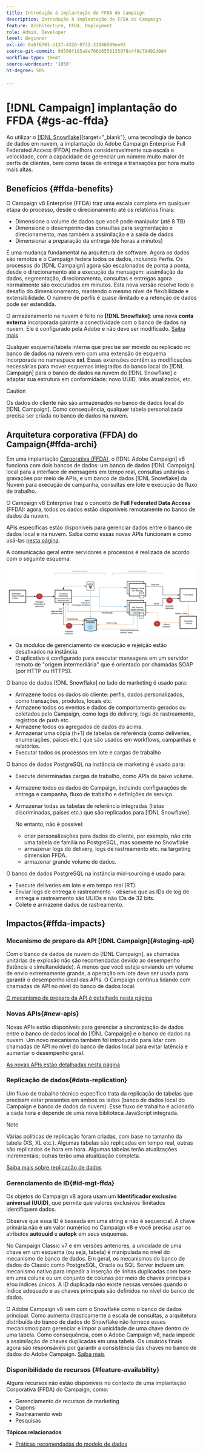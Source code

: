 ```yaml
---
title: Introdução à implantação do FFDA do Campaign
description: Introdução à implantação do FFDA do Campaign
feature: Architecture, FFDA, Deployment
role: Admin, Developer
level: Beginner
exl-id: 0a6f6701-b137-4320-9732-31946509ee03
source-git-commit: 9d500f185a9e706b6558135978c4f8c79d92d0d4
workflow-type: tm+mt
source-wordcount: '1050'
ht-degree: 50%

---
```


# [!DNL Campaign] implantação do FFDA {#gs-ac-ffda}

Ao utilizar o [[!DNL Snowflake]](https://www.snowflake.com/){target="_blank"}, uma tecnologia de banco de dados em nuvem, a implantação do Adobe Campaign Enterprise Full Federated Access (FFDA) melhora consideravelmente sua escala e velocidade, com a capacidade de gerenciar um número muito maior de perfis de clientes, bem como taxas de entrega e transações por hora muito mais altas.

## Benefícios {#ffda-benefits}

O Campaign v8 Enterprise (FFDA) traz uma escala completa em qualquer etapa do processo, desde o direcionamento até os relatórios finais:

* Dimensione o volume de dados que você pode manipular (até 8 TB)
* Dimensione o desempenho das consultas para segmentação e direcionamento, mas também a assimilação e a saída de dados
* Dimensionar a preparação da entrega (de horas a minutos)

É uma mudança fundamental na arquitetura de software. Agora os dados são remotos e o Campaign federa todos os dados, incluindo Perfis. Os processos do [!DNL Campaign] agora são escalonados de ponta a ponta, desde o direcionamento até a execução da mensagem: assimilação de dados, segmentação, direcionamento, consultas e entregas agora normalmente são executados em minutos. Esta nova versão resolve todo o desafio do dimensionamento, mantendo o mesmo nível de flexibilidade e extensibilidade. O número de perfis é quase ilimitado e a retenção de dados pode ser estendida.

O armazenamento na nuvem é feito no **[!DNL Snowflake]**: uma nova **conta externa** incorporada garante a conectividade com o banco de dados na nuvem. Ele é configurado pela Adobe e não deve ser modificado. [Saiba mais](../config/external-accounts.md)

Qualquer esquema/tabela interna que precise ser movido ou replicado no banco de dados na nuvem vem com uma extensão de esquema incorporada no namespace **xxl**. Essas extensões contêm as modificações necessárias para mover esquemas integrados do banco local do [!DNL Campaign] para o banco de dados na nuvem do [!DNL Snowflake] e adaptar sua estrutura em conformidade: novo UUID, links atualizados, etc.

>[!CAUTION]
>
> Os dados do cliente não são armazenados no banco de dados local do [!DNL Campaign]. Como consequência, qualquer tabela personalizada precisa ser criada no banco de dados na nuvem.
>

## Arquitetura corporativa (FFDA) do Campaign{#ffda-archi}

Em uma implantação [Corporativa (FFDA)](../architecture/enterprise-deployment.md), o [!DNL Adobe Campaign] v8 funciona com dois bancos de dados: um banco de dados [!DNL Campaign] local para a interface de mensagens em tempo real, consultas unitárias e gravações por meio de APIs, e um banco de dados [!DNL Snowflake] da Nuvem para execução de campanha, consultas em lote e execução de fluxo de trabalho.

O Campaign v8 Enterprise traz o conceito de **Full Federated Data Access** (FFDA): agora, todos os dados estão disponíveis remotamente no banco de dados da nuvem.

APIs específicas estão disponíveis para gerenciar dados entre o banco de dados local e na nuvem. Saiba como essas novas APIs funcionam e como usá-las [nesta página](new-apis.md).

A comunicação geral entre servidores e processos é realizada de acordo com o seguinte esquema:

![](assets/architecture.png)

* Os módulos de gerenciamento de execução e rejeição estão desativados na instância.
* O aplicativo é configurado para executar mensagens em um servidor remoto de &quot;origem intermediária&quot; que é orientado por chamadas SOAP (por HTTP ou HTTPS).

O banco de dados [!DNL Snowflake] no lado de marketing é usado para:

* Armazene todos os dados do cliente: perfis, dados personalizados, como transações, produtos, locais etc.
* Armazene todos os eventos e dados de comportamento gerados ou coletados pelo Campaign, como logs do delivery, logs de rastreamento, registros de push etc.
* Armazene todos os agregados de dados do acima.
* Armazenar uma cópia (h+1) de tabelas de referência (como deliveries, enumerações, países etc.) que são usados em workflows, campanhas e relatórios.
* Executar todos os processos em lote e cargas de trabalho


O banco de dados PostgreSQL na instância de marketing é usado para:

* Execute determinadas cargas de trabalho, como APIs de baixo volume.
* Armazene todos os dados do Campaign, incluindo configurações de entrega e campanha, fluxo de trabalho e definições de serviço.
* Armazenar todas as tabelas de referência integradas (listas discriminadas, países etc.) que são replicados para [!DNL Snowflake].

  No entanto, não é possível:
   * criar personalizações para dados do cliente, por exemplo, não crie uma tabela de família no PostgreSQL, mas somente no Snowflake
   * armazenar logs do delivery, logs de rastreamento etc. na targeting dimension FFDA.
   * armazenar grande volume de dados.


O banco de dados PostgreSQL na instância mid-sourcing é usado para:

* Execute deliveries em lote e em tempo real (RT).
* Enviar logs de entrega e rastreamento - observe que as IDs de log de entrega e rastreamento são UUIDs e não IDs de 32 bits.
* Colete e armazene dados de rastreamento.


## Impactos{#ffda-impacts}

### Mecanismo de preparo da API [!DNL Campaign]{#staging-api}

Com o banco de dados de nuvem do [!DNL Campaign], as chamadas unitárias de explosão não são recomendadas devido ao desempenho (latência e simultaneidade). A menos que você esteja enviando um volume de envio extremamente grande, a operação em lote deve ser usada para garantir o desempenho ideal das APIs. O Campaign continua lidando com chamadas de API no nível do banco de dados local.

[O mecanismo de preparo da API é detalhado nesta página](staging.md)

### Novas APIs{#new-apis}

Novas APIs estão disponíveis para gerenciar a sincronização de dados entre o banco de dados local do [!DNL Campaign] e o banco de dados na nuvem. Um novo mecanismo também foi introduzido para lidar com chamadas de API no nível do banco de dados local para evitar latência e aumentar o desempenho geral.

[As novas APIs estão detalhadas nesta página](new-apis.md)


### Replicação de dados{#data-replication}

Um fluxo de trabalho técnico específico trata da replicação de tabelas que precisam estar presentes em ambos os lados (banco de dados local do Campaign e banco de dados da nuvem). Esse fluxo de trabalho é acionado a cada hora e depende de uma nova biblioteca JavaScript integrada.

>[!NOTE]
>
> Várias políticas de replicação foram criadas, com base no tamanho da tabela (XS, XL etc.).
> Algumas tabelas são replicadas em tempo real, outras são replicadas de hora em hora. Algumas tabelas terão atualizações incrementais; outras terão uma atualização completa.
>

[Saiba mais sobre replicação de dados](replication.md)

### Gerenciamento de ID{#id-mgt-ffda}

Os objetos do Campaign v8 agora usam um **Identificador exclusivo universal (UUID)**, que permite que valores exclusivos ilimitados identifiquem dados.

Observe que essa ID é baseada em uma string e não é sequencial. A chave primária não é um valor numérico no Campaign v8 e você precisa usar os atributos **autouuid** e **autopk** em seus esquemas.

No Campaign Classic v7 e em versões anteriores, a unicidade de uma chave em um esquema (ou seja, tabela) é manipulada no nível do mecanismo de banco de dados. Em geral, os mecanismos do banco de dados do Classic como PostgreSQL, Oracle ou SQL Server incluem um mecanismo nativo para impedir a inserção de linhas duplicadas com base em uma coluna ou um conjunto de colunas por meio de chaves principais e/ou índices únicos. A ID duplicada não existe nessas versões quando o índice adequado e as chaves principais são definidos no nível do banco de dados.

O Adobe Campaign v8 vem com o Snowflake como o banco de dados principal. Como aumenta drasticamente a escala de consultas, a arquitetura distribuída do banco de dados do Snowflake não fornece esses mecanismos para gerenciar e impor a unicidade de uma chave dentro de uma tabela. Como consequência, com o Adobe Campaign v8, nada impede a assimilação de chaves duplicadas em uma tabela. Os usuários finais agora são responsáveis por garantir a consistência das chaves no banco de dados do Adobe Campaign. [Saiba mais](keys.md)

### Disponibilidade de recursos {#feature-availability}

Alguns recursos não estão disponíveis no contexto de uma implantação Corporativa (FFDA) do Campaign, como:

* Gerenciamento de recursos de marketing
* Cupons
* Rastreamento web
* Pesquisas


**Tópicos relacionados**

* [Práticas recomendadas do modelo de dados](../dev/datamodel-best-practices.md)
